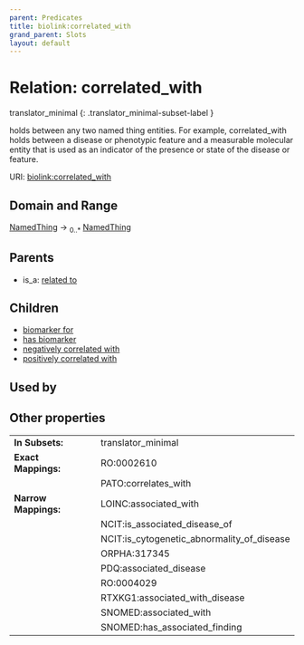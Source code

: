 ```yaml
---
parent: Predicates
title: biolink:correlated_with
grand_parent: Slots
layout: default
---
```


# Relation: correlated_with

translator_minimal
{: .translator_minimal-subset-label }


holds between any two named thing entities. For example, correlated_with holds between a disease or phenotypic feature and a measurable molecular entity that is used as an indicator of the presence or state of the disease or feature.

URI: [biolink:correlated_with](https://w3id.org/biolink/vocab/correlated_with)

## Domain and Range

[NamedThing](NamedThing.md) ->  <sub>0..*</sub> [NamedThing](NamedThing.md)

## Parents

 *  is_a: [related to](related_to.md)

## Children

 *  [biomarker for](biomarker_for.md)
 *  [has biomarker](has_biomarker.md)
 *  [negatively correlated with](negatively_correlated_with.md)
 *  [positively correlated with](positively_correlated_with.md)

## Used by


## Other properties

|  |  |  |
| --- | --- | --- |
| **In Subsets:** | | translator_minimal |
| **Exact Mappings:** | | RO:0002610 |
|  | | PATO:correlates_with |
| **Narrow Mappings:** | | LOINC:associated_with |
|  | | NCIT:is_associated_disease_of |
|  | | NCIT:is_cytogenetic_abnormality_of_disease |
|  | | ORPHA:317345 |
|  | | PDQ:associated_disease |
|  | | RO:0004029 |
|  | | RTXKG1:associated_with_disease |
|  | | SNOMED:associated_with |
|  | | SNOMED:has_associated_finding |

